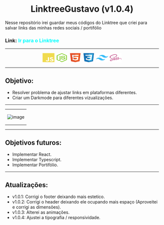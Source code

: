 <h1 align='center'>LinktreeGustavo (v1.0.4)</h1>
Nesse repositório irei guardar meus códigos do Linktree que criei para salvar links das minhas redes sociais / portifólio

### Link: <a href="https://linktree-gustavo.vercel.app/" target="_blank" style="text-decoration: none; color: cyan;">Ir para o Linktree</a>

<hr>

<div width = '100%' align='center'>
  <img alt="Gustavo-JS" height="30" width="40" src="https://raw.githubusercontent.com/devicons/devicon/master/icons/javascript/javascript-plain.svg">
  <img alt="Gustavo-NODEJS" height="30" width="40" src="https://raw.githubusercontent.com/devicons/devicon/master/icons/nodejs/nodejs-plain.svg">
  <img alt="Gustavo-HTML" height="30" width="40" src="https://raw.githubusercontent.com/devicons/devicon/master/icons/html5/html5-original.svg">
  <img alt="Gustavo-CSS" height="30" width="40" src="https://raw.githubusercontent.com/devicons/devicon/master/icons/css3/css3-original.svg">
  <img alt="Gustavo-TAILWIND" height="30" width="40" src="https://raw.githubusercontent.com/devicons/devicon/master/icons/tailwindcss/tailwindcss-plain.svg">
  <img alt="Gustavo-SASS" height="30" width="40" src="https://raw.githubusercontent.com/devicons/devicon/master/icons/sass/sass-original.svg">
</div>

<hr>

## Objetivo:
- Resolver problema de ajustar links em plataformas diferentes.
- Criar um Darkmode para diferentes vizualizações.

<hr>

<table align='center'>
  <tr align='center'>
       <td align='center'> 
         
![image](https://github.com/Gustavonn07/LinktreeGustavo/assets/84361085/a6c032a8-ee63-40c0-bb2e-de8dac21d615)

         
  </tr>
</table>

<hr>

## Objetivos futuros:
- Implementar React.
- Implementar Typescript.
- Implementar Portifólio.

<hr>

## Atualizações:
- v1.0.1: Corrigi o footer deixando mais estetico.
- v1.0.2: Corrigi o header deixando ele ocupando mais espaço (Aproveitei e corrigi as dimensões).
- v1.0.3: Alterei as animações.
- v1.0.4: Ajustei a tipografia / responsividade.
